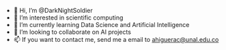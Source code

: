 - 👋 Hi, I’m @DarkNightSoldier
- 👀 I’m interested in scientific computing
- 🌱 I’m currently learning Data Science and Artificial Intelligence
- 💞️ I’m looking to collaborate on AI projects
- 📫 If you want to contact me, send me a email to ahiguerac@unal.edu.co

<!---
DarkNightSoldier/DarkNightSoldier is a ✨ special ✨ repository because its `README.md` (this file) appears on your GitHub profile.
You can click the Preview link to take a look at your changes.
--->
